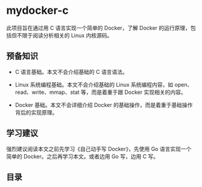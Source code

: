 # mydocker-c

此项目旨在通过用 C 语言实现一个简单的 Docker，了解 Docker 的运行原理，包括但不限于阅读分析相关的 Linux 内核源码。

## 预备知识

* C 语言基础。本文不会介绍基础的 C 语言语法。
* Linux 系统编程基础。本文不会介绍基础的 Linux 系统编程内容，如 open、read、write、mmap、stat 等，而是着重于跟 Docker 实现相关的内容。

* Docker 基础。本文不会详细介绍 Docker 的基础操作，而是着重于基础操作背后的实现原理。

## 学习建议

强烈建议阅读本文之前先学习《自己动手写 Docker》，先使用 Go 语言实现一个简单的 Docker。之后再学习本文。或者边用 Go 写，边用 C 写。

## 目录



